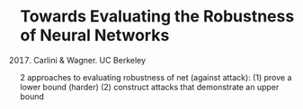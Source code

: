 # Towards Evaluating the Robustness of Neural Networks

2017. Carlini & Wagner. UC Berkeley 

2 approaches to evaluating robustness of net (against attack):
(1) prove a lower bound (harder)
(2) construct attacks that demonstrate an upper bound
<!--stackedit_data:
eyJoaXN0b3J5IjpbLTI0MDQ2NzE3NV19
-->